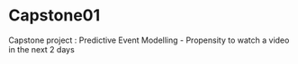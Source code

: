 # Capstone01
Capstone project : Predictive Event Modelling - Propensity to watch a video in the next 2 days
